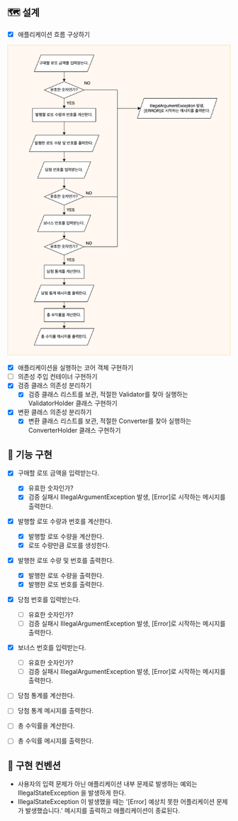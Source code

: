 ## 🗺 설계
* [x] 애플리케이션 흐름 구상하기

![](application-flow-blueprint.png)

* [x] 애플리케이션을 실행하는 코어 객체 구현하기
* [ ] 의존성 주입 컨테이너 구현하기
* [x] 검증 클래스 의존성 분리하기
  * [x] 검증 클래스 리스트를 보관, 적절한 Validator를 찾아 실행하는 ValidatorHolder 클래스 구현하기
* [x] 변환 클래스 의존성 분리하기
  * [x] 변환 클래스 리스트를 보관, 적절한 Converter를 찾아 실행하는 ConverterHolder 클래스 구현하기

## 🐳 기능 구현

* [x] 구매할 로또 금액을 입력받는다.
  * [x] 유효한 숫자인가?
  * [x] 검증 실패시 IllegalArgumentException 발생, [Error]로 시작하는 메시지를 출력한다. 
* [x] 발행할 로또 수량과 번호를 계산한다.
  * [x] 발행할 로또 수량을 계산한다.
  * [x] 로또 수량만큼 로또를 생성한다.
* [x] 발행한 로또 수량 및 번호를 출력한다.
  * [x] 발행한 로또 수량을 출력한다.
  * [x] 발행한 로또 번호를 출력한다.
* [x] 당첨 번호를 입력받는다.
  * [ ] 유효한 숫자인가?
  * [ ] 검증 실패시 IllegalArgumentException 발생, [Error]로 시작하는 메시지를 출력한다.
* [x] 보너스 번호를 입력받는다.
  * [ ] 유효한 숫자인가?
  * [ ] 검증 실패시 IllegalArgumentException 발생, [Error]로 시작하는 메시지를 출력한다.
* [ ] 당첨 통계를 계산한다.
* [ ] 당첨 통계 메시지를 출력한다.
* [ ] 총 수익률을 계산한다.
* [ ] 총 수익률 메시지를 출력한다.


## 👀 구현 컨벤션
* 사용자의 입력 문제가 아닌 애플리케이션 내부 문제로 발생하는 예외는 IllegalStateException 을 발생하게 한다.
* IllegalStateException 이 발생했을 때는 '[Error] 예상치 못한 어플리케이션 문제가 발생했습니다.' 메시지를 출력하고 애플리케이션이 종료된다.
